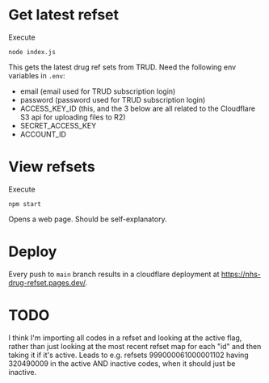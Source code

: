 # Get latest refset

Execute

```
node index.js
```

This gets the latest drug ref sets from TRUD. Need the following env variables in `.env`:

- email (email used for TRUD subscription login)
- password (password used for TRUD subscription login)
- ACCESS_KEY_ID (this, and the 3 below are all related to the Cloudflare S3 api for uploading files to R2)
- SECRET_ACCESS_KEY
- ACCOUNT_ID

# View refsets

Execute

```
npm start
```

Opens a web page. Should be self-explanatory.

# Deploy

Every push to `main` branch results in a cloudflare deployment at https://nhs-drug-refset.pages.dev/.

# TODO

I think I'm importing all codes in a refset and looking at the active flag, rather than just looking at the most recent refset map for each "id" and then taking it if it's active. Leads to e.g. refsets 999000061000001102 having 320490009 in the active AND inactive codes, when it should just be inactive.
